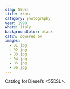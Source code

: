 ```yaml
---
slag: 55dsl
title: 55DSL
category: photography
year: 1998
where: italy
backgroundColor: black
catch: powered by
images:
  - 01.jpg
  - 02.jpg
  - 03.jpg
  - 04.jpg
  - 05.jpg
  - 06.jpg
---
```


Catalog for Diesel's &lt;55DSL&gt;.
